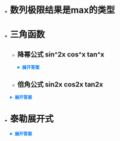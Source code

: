 - # 数列极限结果是max的类型
- # 三角函数
  - ## 降幂公式 sin^2x cos^x tan^x
    <details>
      <summary style="font-weight: bold; color: #007bff;">展开答案</summary>
      <ul>
        <li style="color: blue;">
          <img src="https://raw.githubusercontent.com/Xioaruan912/pic/main/image-20251001104437920.png" alt="公式图" style="height: 200px; vertical-align: middle;">
        </li>
      </ul>
    </details>
   - ## 倍角公式 sin2x cos2x tan2x
    <details>
      <summary style="font-weight: bold; color: #007bff;">展开答案</summary>
      <ul>
        <li style="color: blue;">
          <img src="https://raw.githubusercontent.com/Xioaruan912/pic/main/image-20251001104816705.png" alt="公式图" style="height: 200px; vertical-align: middle;">
        </li>
      </ul>
    </details>
  
- # 泰勒展开式
    <details>
      <summary style="font-weight: bold; color: #007bff;">展开答案</summary>
      <ul>
        <li style="color: blue;">
          <img src="https://raw.githubusercontent.com/Xioaruan912/pic/main/image-20251001104958436.png" alt="公式图" style="height: 200px; vertical-align: middle;">
        </li>
      </ul>
    </details>
    